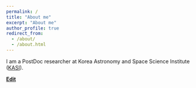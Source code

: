```yaml
---
permalink: /
title: "About me"
excerpt: "About me"
author_profile: true
redirect_from: 
  - /about/
  - /about.html
---
```


I am a PostDoc researcher at Korea Astronomy and Space Science Institute ([KASI](https://www.kasi.re.kr/eng/index)). 


**[Edit](https://github.com/sjxuvlbi/sjxuvlbi.github.io)** 

